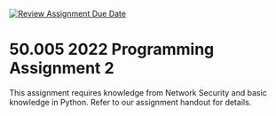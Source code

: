 [![Review Assignment Due Date](https://classroom.github.com/assets/deadline-readme-button-24ddc0f5d75046c5622901739e7c5dd533143b0c8e959d652212380cedb1ea36.svg)](https://classroom.github.com/a/uhtxekYp)
# 50.005 2022 Programming Assignment 2

This assignment requires knowledge from Network Security and basic knowledge in Python. Refer to our assignment handout for details.